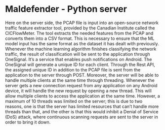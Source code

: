 # Maldefender - Python server

Here on the server side, the PCAP file is input into an open-source network traffic feature extractor
tool, provided by the Canadian Institute called the CICFlowMeter. The tool extracts the needed features from the
PCAP and converts them into a CSV format. This is necessary to ensure that the ML model input has the same
format as the dataset it has dealt with previously.
Whenever the machine learning algorithm finishes classifying the network traffic, the result of classification
will be sent to the application through OneSignal. It’s a service that enables push notifications on Android. The
OneSignal will generate a unique ID for each client. Through the Rest API, the assigned unique ID in addition to
the PCAP file is sent from the application to the server through POST.
Moreover, the server will be able to handle multiple clients at the same time through threading. Whenever the
server gets a new connection request from any application on any Android device, it will handle the new request by
opening a new thread. This will allow multiple clients to access the application at the same time.
However, a maximum of 10 threads was limited on the server; this is due to two reasons, one is that the server
has limited resources that can’t handle more threads than that, and the other is that this would inhibit a Denial of
Service (DoS) attack, where continuous scanning requests are sent to the server in order to bring it down.
